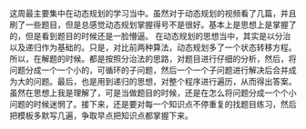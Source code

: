 这周最主要集中在动态规划的学习当中。虽然对于动态规划的视频看了几篇，并且刷了一些题目，但是总感觉动态规划掌握得号不是很好。基本上是思想上是掌握了的，但是看到题目的时候还是一脸懵逼。
在动态规划的思想当中，其实是以分治以及递归作为基础的。只是，对比前两种算法，动态规划多了一个状态转移方程。所以，在解题的时候。都是按照分治法的思路，对题目进行仔细的分析，然后，将问题分成一个一个小的，可循环的子问题，然后一个一个子问题进行解决后合并成为大的问题。最后，也是用到递归的思想，对整个程序进行遍历，从而得出答案。
虽然在思想上我是理解了，可是当做题目的时候，还是在怎么将问题分成一个个小问题的时候迷惘了。接下来，还是要对每一个知识点不停重复的找题目练习，然后把模板多默写几遍，争取早点把知识点都掌握下来。
